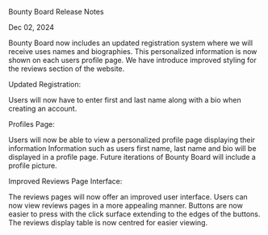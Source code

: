 Bounty Board Release Notes

Dec 02, 2024

Bounty Board now includes an updated registration system where we will receive uses names and biographies.
This personalized information is now shown on each users profile page. We have introduce improved styling
for the reviews section of the website.

Updated Registration:

Users will now have to enter first and last name along with a bio when creating an account.

Profiles Page:

Users will now be able to view a personalized profile page displaying their information
Information such as users first name, last name and bio will be displayed in a profile page.
Future iterations of Bounty Board will include a profile picture.

Improved Reviews Page Interface:

The reviews pages will now offer an improved user interface. Users can now view reviews pages in a more appealing manner.
Buttons are now easier to press with the click surface extending to the edges of the buttons. The reviews display table 
is now centred for easier viewing.